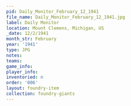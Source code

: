 ```yaml
---
pid: Daily_Monitor_February_12_1941
file_name: Daily_Monitor_February_12_1941.jpg
label: Daily Monitor
location: Mount Clemens, Michigan, US
_date: 12/2/1941
month_str: February
year: '1941'
type: JPG
notes: 
teams: 
game_info: 
player_info: 
inventoried: n
order: '006'
layout: foundry-item
collection: foundry-giants
---
```

